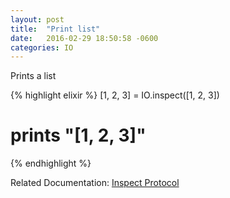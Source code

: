 ```yaml
---
layout: post
title:  "Print list"
date:   2016-02-29 18:50:58 -0600
categories: IO
---
```

Prints a list

{% highlight elixir %}
[1, 2, 3] = IO.inspect([1, 2, 3])
# prints "[1, 2, 3]"
{% endhighlight %}

Related Documentation: [Inspect Protocol](https://hexdocs.pm/elixir/Inspect.html)
